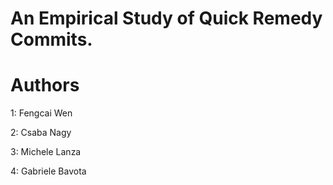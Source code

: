 # An Empirical Study of Quick Remedy Commits.

# Authors
1: Fengcai Wen

2: Csaba Nagy

3: Michele Lanza

4: Gabriele Bavota
